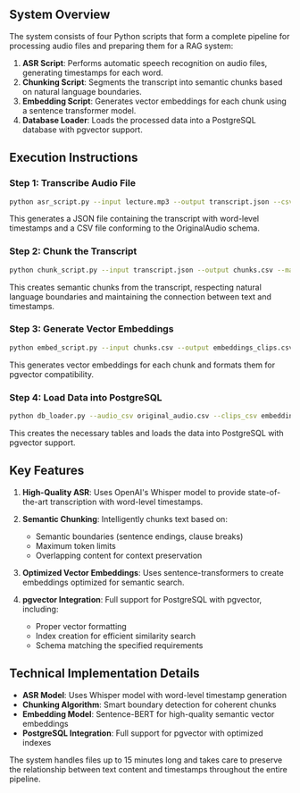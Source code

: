 ## System Overview

The system consists of four Python scripts that form a complete pipeline for processing audio files and preparing them for a RAG system:

1. **ASR Script**: Performs automatic speech recognition on audio files, generating timestamps for each word.
2. **Chunking Script**: Segments the transcript into semantic chunks based on natural language boundaries.
3. **Embedding Script**: Generates vector embeddings for each chunk using a sentence transformer model.
4. **Database Loader**: Loads the processed data into a PostgreSQL database with pgvector support.

## Execution Instructions

### Step 1: Transcribe Audio File

```bash
python asr_script.py --input lecture.mp3 --output transcript.json --csv_output original_audio.csv --user_id user123 --title "Data Structures Lecture 5"
```

This generates a JSON file containing the transcript with word-level timestamps and a CSV file conforming to the OriginalAudio schema.

### Step 2: Chunk the Transcript

```bash
python chunk_script.py --input transcript.json --output chunks.csv --max_tokens 200 --overlap 20
```

This creates semantic chunks from the transcript, respecting natural language boundaries and maintaining the connection between text and timestamps.

### Step 3: Generate Vector Embeddings

```bash
python embed_script.py --input chunks.csv --output embeddings_clips.csv --model all-MiniLM-L6-v2 --pgvector
```

This generates vector embeddings for each chunk and formats them for pgvector compatibility.

### Step 4: Load Data into PostgreSQL

```bash
python db_loader.py --audio_csv original_audio.csv --clips_csv embeddings_clips.csv --db_uri postgresql://user:password@localhost/dbname --create_tables
```

This creates the necessary tables and loads the data into PostgreSQL with pgvector support.

## Key Features

1. **High-Quality ASR**: Uses OpenAI's Whisper model to provide state-of-the-art transcription with word-level timestamps.

2. **Semantic Chunking**: Intelligently chunks text based on:
   - Semantic boundaries (sentence endings, clause breaks)
   - Maximum token limits
   - Overlapping content for context preservation

3. **Optimized Vector Embeddings**: Uses sentence-transformers to create embeddings optimized for semantic search.

4. **pgvector Integration**: Full support for PostgreSQL with pgvector, including:
   - Proper vector formatting
   - Index creation for efficient similarity search
   - Schema matching the specified requirements

## Technical Implementation Details

- **ASR Model**: Uses Whisper model with word-level timestamp generation
- **Chunking Algorithm**: Smart boundary detection for coherent chunks
- **Embedding Model**: Sentence-BERT for high-quality semantic vector embeddings
- **PostgreSQL Integration**: Full support for pgvector with optimized indexes

The system handles files up to 15 minutes long and takes care to preserve the relationship between text content and timestamps throughout the entire pipeline.